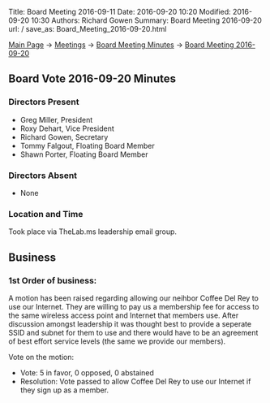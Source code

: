 Title: Board Meeting 2016-09-11
Date: 2016-09-20 10:20
Modified: 2016-09-20 10:30
Authors: Richard Gowen
Summary: Board Meeting 2016-09-20
url: /
save_as: Board_Meeting_2016-09-20.html

[Main Page](index.html) -\> [Meetings](Meetings.html)
-\> [Board Meeting Minutes](Board_Meeting_Minutes.html) -\> [Board Meeting 2016-09-20](Board_Meeting_2016-09-20.html)

Board Vote 2016-09-20 Minutes
-----------------------------

### Directors Present

-   Greg Miller, President
-   Roxy Dehart, Vice President
-   Richard Gowen, Secretary
-   Tommy Falgout, Floating Board Member
-   Shawn Porter, Floating Board Member

### Directors Absent

-   None

### Location and Time

Took place via TheLab.ms leadership email group.

Business
--------

### 1st Order of business:

A motion has been raised regarding allowing our neihbor Coffee Del Rey to use our Internet.
They are willing to pay us a membership fee for access to the same wireless access point and Internet that members use.
After discussion amongst leadership it was thought best to provide a seperate SSID and subnet for them to use and there would have to be an agreement of best effort service levels (the same we provide our members).
 
Vote on the motion:

-   Vote: 5 in favor, 0 opposed, 0 abstained
-   Resolution: Vote passed to allow Coffee Del Rey to use our Internet if they sign up as a member.





